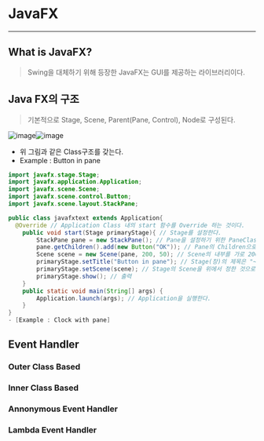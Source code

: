 # JavaFX
---
## What is JavaFX?
> Swing을 대체하기 위해 등장한 JavaFX는 GUI를 제공하는 라이브러리이다.  

## Java FX의 구조
> 기본적으로 Stage, Scene, Parent(Pane, Control), Node로 구성된다.  

![image](https://user-images.githubusercontent.com/71700079/143430881-7eb5d571-214e-499a-8a55-85cbe3747726.png)![image](https://user-images.githubusercontent.com/71700079/143430902-5a5c3b46-61fc-49f4-9bfd-e9cbcd5dc872.png)  

- 위 그림과 같은 Class구조를 갖는다.
- Example : Button in pane
```java
import javafx.stage.Stage;
import javafx.application.Application;
import javafx.scene.Scene;
import javafx.scene.control.Button;
import javafx.scene.layout.StackPane;

public class javafxtext extends Application{
  @Override // Application Class 내의 start 함수를 Override 하는 것이다.
	public void start(Stage primaryStage){ // Stage를 설정한다.
		StackPane pane = new StackPane(); // Pane을 설정하기 위한 PaneClass 내의 StackPane Class.
		pane.getChildren().add(new Button("OK")); // Pane의 Children으로 Pane의 내부에 버튼을 만든다.
		Scene scene = new Scene(pane, 200, 50); // Scene의 내부를 가로 200 세로 50 크기의 pane으로 채운다.
		primaryStage.setTitle("Button in pane"); // Stage(창)의 제목은 "~"
		primaryStage.setScene(scene); // Stage의 Scene을 위에서 정한 것으로 정한다.
		primaryStage.show(); // 출력
	}
	public static void main(String[] args) {
		Application.launch(args); // Application을 실행한다.
	}
}
- [Example : Clock with pane]
```

## Event Handler
### Outer Class Based

### Inner Class Based

### Annonymous Event Handler

### Lambda Event Handler
